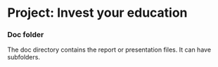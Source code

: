 # Project: Invest your education
### Doc folder

The doc directory contains the report or presentation files. It can have subfolders.  
